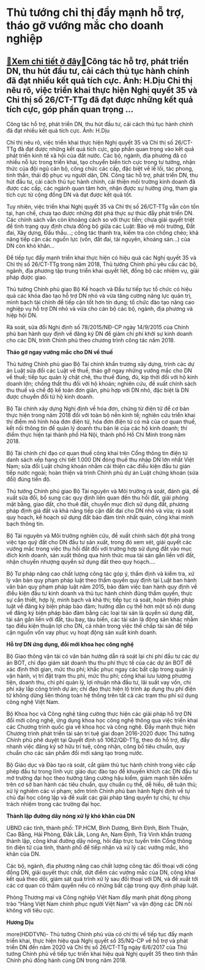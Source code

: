 Thủ tướng chỉ thị đẩy mạnh hỗ trợ, tháo gỡ vướng mắc cho doanh nghiệp
=====================================================================

[:gift:Xem chi tiết ở đây:gift:](https://hddtvn.com/thu-tuong-chi-thi-day-manh-ho-tro-thao-go-vuong-mac-cho-doanh-nghiep/)Công tác hỗ trợ, phát triển DN, thu hút đầu tư, cải cách thủ tục hành chính đã đạt nhiều kết quả tích cực. Ảnh: H.Dịu Chỉ thị nêu rõ, việc triển khai thực hiện Nghị quyết 35 và Chỉ thị số 26/CT-TTg đã đạt được những kết quả tích cực, góp phần quan trọng …
---------------------------------------------------------------------------------------------------------------------------------------------------------------------------------------------------------------------------------------------------------------







 






 Công tác hỗ trợ, phát triển DN, thu hút đầu tư, cải cách thủ tục hành chính đã đạt nhiều kết quả tích cực. Ảnh: H.Dịu 


Chỉ thị nêu rõ, việc triển khai thực hiện Nghị quyết 35 và Chỉ thị số 26/CT-TTg đã đạt được những kết quả tích cực, góp phần quan trọng vào kết quả phát triển kinh tế xã hội của đất nước. Các bộ, ngành, địa phương đã có nhiều nỗ lực trong triển khai, tạo chuyển biến tích cực trong tư tưởng, nhận thức của đội ngũ cán bộ, công chức các cấp, đặc biệt về lề lối, tác phong, tinh thần, thái độ phục vụ người dân, DN. Công tác hỗ trợ, phát triển DN, thu hút đầu tư, cải cách thủ tục hành chính, cải thiện môi trường kinh doanh đã được các cấp, các ngành quan tâm hơn, nhận được sự hưởng ứng, tham gia tích cực từ cộng đồng DN và đạt được kết quả tốt.


Tuy nhiên, việc triển khai Nghị quyết 35 và Chỉ thị số 26/CT-TTg vẫn còn tồn tại, hạn chế, chưa tạo được những đột phá thực sự thúc đẩy phát triển DN. Các chính sách vẫn còn khoảng cách so với thực tiễn; chưa giải quyết triệt để tình trạng quy định chưa đồng bộ giữa các Luật: Bảo vệ môi trường, Đất đai, Xây dựng, Đấu thầu…; công tác thanh tra, kiểm tra còn chồng chéo; khả năng tiếp cận các nguồn lực (vốn, đất đai, tài nguyên, khoáng sản…) của DN còn khó khăn…


Để tiếp tục đẩy mạnh triển khai thực hiện có hiệu quả các Nghị quyết 35 và Chỉ thị số 26/CT-TTg trong năm 2018, Thủ tướng Chính phủ yêu cầu các bộ, ngành, địa phương tập trung triển khai quyết liệt, đồng bộ các nhiệm vụ, giải pháp được giao.


Thủ tướng Chính phủ giao Bộ Kế hoạch và Đầu tư tiếp tục tổ chức có hiệu quả các khóa đào tạo hỗ trợ DN nhỏ và vừa tăng cường năng lực quản trị, minh bạch tài chính để tiếp cận tốt hơn tín dụng; tổ chức đào tạo nâng cao nghiệp vụ hỗ trợ DN nhỏ và vừa cho cán bộ các bộ, ngành, địa phương và hiệp hội DN.


Rà soát, sửa đổi Nghị định số 78/2015/NĐ-CP ngày 14/9/2015 của Chính phủ ban hành quy định về đăng ký DN để giảm chi phí khởi sự kinh doanh cho các DN, trình Chính phủ theo chương trình công tác năm 2018.


**Tháo gỡ ngay vướng mắc cho DN về thuế**


Thủ tướng Chính phủ giao Bộ Tài chính khẩn trương xây dựng, trình các dự án Luật sửa đổi các Luật về thuế, tháo gỡ ngay những vướng mắc cho DN về thuế; tiếp tục quản lý chặt chẽ, thu thuế đúng, đủ, kịp thời đối với hộ kinh doanh lớn; chống thất thu đối với hộ khoán; nghiên cứu, đề xuất chính sách thu thuế và chế độ kế toán đơn giản, phù hợp với DN nhỏ, đặc biệt là DN được chuyển đổi từ hộ kinh doanh.


Bộ Tài chính xây dựng Nghị định về hóa đơn, chứng từ điện tử để cơ bản thực hiện trong năm 2018 đối với toàn bộ nền kinh tế; nghiên cứu triển khai thí điểm mô hình hóa đơn điện tử, hóa đơn điện tử có mã của cơ quan thuế, kết nối thông tin để quản lý doanh thu bán lẻ của các hộ kinh doanh; thí điểm thực hiện tại thành phố Hà Nội, thành phố Hồ Chí Minh trong năm 2018.


Bộ Tài chính chỉ đạo cơ quan thuế công khai trên Cổng thông tin điện tử danh sách xếp hạng chi tiết 1.000 DN đóng thuế thu nhập DN lớn nhất Việt Nam; sửa đổi Luật chứng khoán nhằm cải thiện các điều kiện đầu tư gián tiếp nước ngoài; hoàn thiện và trình Chính phủ dự án Luật chứng khoán (sửa đổi) đúng tiến độ.


Thủ tướng Chính phủ giao Bộ Tài nguyên và Môi trường rà soát, đánh giá, đề xuất sửa đổi, bổ sung các quy định liên quan đến thu hồi đất, giải phóng mặt bằng, giao đất, cho thuê đất, chuyển mục đích sử dụng đất, phương pháp định giá đất và khả năng tiếp cận đất đai cho DN nhỏ và vừa; rà soát quy hoạch, kế hoạch sử dụng đất bảo đảm tính nhất quán, công khai minh bạch thông tin.


Bộ Tài nguyên và Môi trường nghiên cứu, đề xuất chính sách đột phá trong việc tạo quỹ đất cho DN đầu tư sản xuất, trong đó xem xét, giải quyết các vướng mắc trong việc thu hồi đất đối với trường hợp sử dụng đất vào mục đích kinh doanh, sản xuất thông qua hình thức mua tài sản gắn liền với đất, nhận chuyển nhượng quyền sử dụng đất theo quy hoạch….


Bộ Tư pháp nâng cao chất lượng công tác góp ý, thẩm định và kiểm tra, xử lý văn bản quy phạm pháp luật theo thẩm quyền quy định tại Luật ban hành văn bản quy phạm pháp luật năm 2015, bảo đảm việc ban hành quy định về điều kiện đầu tư kinh doanh và thủ tục hành chính đúng thẩm quyền, thực sự cần thiết, hợp lý, minh bạch và khả thi; tiếp tục rà soát, hoàn thiện pháp luật về đăng ký biện pháp bảo đảm; hướng dẫn cụ thể hơn một số nội dung về đăng ký biện pháp bảo đảm bằng các loại tài sản là quyền sử dụng đất, tài sản gắn liền với đất, tàu bay, tàu biển, các tài sản là động sản khác nhằm tạo điều kiện thuận lợi cho DN, cá nhân trong việc thế chấp tài sản để tiếp cận nguồn vốn vay phục vụ hoạt động sản xuất kinh doanh.


**Hỗ trợ DN ứng dụng, đổi mới khoa học công nghệ**


Bộ Giao thông vận tải có văn bản hướng dẫn rà soát lại chi phí đầu tư các dự án BOT, chỉ đạo giám sát doanh thu thu phí thực tế của các dự án BOT để xác định thời gian, mức thu phí; khắc phục ngay các bất cập trong quản lý vận hành, vị trí đặt trạm thu phí, mức thu phí; công khai lưu lượng phương tiện, doanh thu, chi phí quản lý, lợi nhuận nhà đầu tư, lãi suất vay vốn, chi phí xây lắp công trình dự án; chỉ đạo thực hiện lộ trình áp dụng thu phí điện tử không dừng liên thông toàn hệ thống trên tất cả các trạm thu phí sử dụng công nghệ Việt Nam.


Bộ Khoa học và Công nghệ tăng cường thực hiện các giải pháp hỗ trợ DN đổi mới công nghệ, ứng dụng khoa học công nghệ thông qua việc triển khai các Chương trình quốc gia về khoa học và công nghệ. Đẩy mạnh thực hiện Chương trình phát triển tài sản trí tuệ giai đoạn 2016-2020 được Thủ tướng Chính phủ phê duyệt tại Quyết định số 1062/QĐ-TTg, theo đó hỗ trợ, đẩy nhanh việc đăng ký sở hữu trí tuệ, công nhận, công bố tiêu chuẩn, quy chuẩn cho các sản phẩm đổi mới sáng tạo trong nước.


Bộ Giáo dục và Đào tạo rà soát, cắt giảm thủ tục hành chính trong việc cấp phép đầu tư trong lĩnh vực giáo dục đào tạo để khuyến khích các DN đầu tư mở trường đại học theo hướng tăng cường hậu kiểm, giảm mạnh tiền kiểm trên cơ sở ban hành các tiêu chuẩn, quy chuẩn cụ thể, dễ hiểu, dễ tuân thủ; xử lý nghiêm các vi phạm; sớm trình Chính phủ ban hành Nghị định về tự chủ đại học công lập và đề xuất các giải pháp tăng quyền tự chủ, tự chịu trách nhiệm trong các trường đại học.


**Thành lập đường dây nóng xử lý khó khăn của DN**


UBND các tỉnh, thành phố: TP.HCM, Bình Dương, Bình Định, Bình Thuận, Cao Bằng, Hải Phòng, Đắk Lắk, Long An, Nam Định, Trà Vinh khẩn trương thành lập, công khai đường dây nóng, hỏi đáp trực tuyến trên Cổng thông tin điện tử của tỉnh, thành phố để tiếp nhận và xử lý các vướng mắc, khó khăn của DN.


Các bộ, ngành, địa phương nâng cao chất lượng công tác đối thoại với cộng đồng DN, giải quyết thực chất, dứt điểm các vướng mắc của DN, công khai kết quả theo dõi, giám sát quá trình xử lý sau đối thoại với DN, và đề xuất tới các cơ quan có thẩm quyền nếu có những bất cập trong quy định pháp luật.


Phòng Thương mại và Công nghiệp Việt Nam đẩy mạnh phát động phong trào “Hàng Việt Nam chinh phục người Việt Nam” và vận động các DN nói không với tiêu cực.






**Hương Dịu**



more(HDDTVN)- Thủ tướng Chính phủ vừa có chỉ thị về tiếp tục đẩy mạnh triển khai, thực hiện hiệu quả Nghị quyết số 35/NQ-CP về hỗ trợ và phát triển DN đến năm 2020 và Chỉ thị số 26/CT-TTg ngày 6/6/2017 của Thủ tướng Chính phủ về tiếp tục triển khai hiệu quả Nghị quyết 35 theo tinh thần Chính phủ đồng hành cùng DN trong năm 2018.

